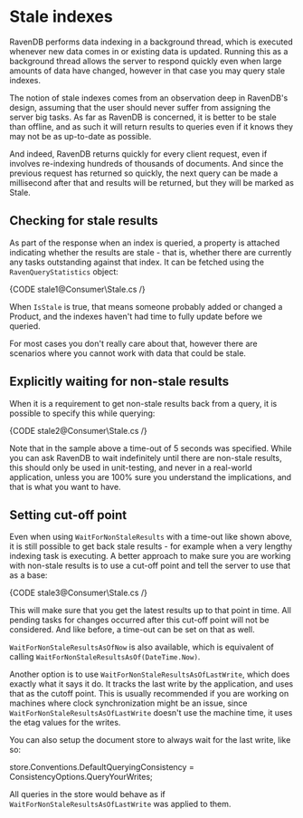 ﻿# Stale indexes

RavenDB performs data indexing in a background thread, which is executed whenever new data comes in or existing data is updated. Running this as a background thread allows the server to respond quickly even when large amounts of data have changed, however in that case you may query stale indexes.

The notion of stale indexes comes from an observation deep in RavenDB's design, assuming that the user should never suffer from assigning the server big tasks. As far as RavenDB is concerned, it is better to be stale than offline, and as such it will return results to queries even if it knows they may not be as up-to-date as possible.

And indeed, RavenDB returns quickly for every client request, even if involves re-indexing hundreds of thousands of documents. And since the previous request has returned so quickly, the next query can be made a millisecond after that and results will be returned, but they will be marked as Stale.

## Checking for stale results

As part of the response when an index is queried, a property is attached indicating whether the results are stale - that is, whether there are currently any tasks outstanding against that index. It can be fetched using the `RavenQueryStatistics` object:

{CODE stale1@Consumer\Stale.cs /}

When `IsStale` is true, that means someone probably added or changed a Product, and the indexes haven't had time to fully update before we queried.

For most cases you don't really care about that, however there are scenarios where you cannot work with data that could be stale.

## Explicitly waiting for non-stale results

When it is a requirement to get non-stale results back from a query, it is possible to specify this while querying:

{CODE stale2@Consumer\Stale.cs /}

Note that in the sample above a time-out of 5 seconds was specified. While you can ask RavenDB to wait indefinitely until there are non-stale results, this should only be used in unit-testing, and never in a real-world application, unless you are 100% sure you understand the implications, and that is what you want to have.

## Setting cut-off point

Even when using `WaitForNonStaleResults` with a time-out like shown above, it is still possible to get back stale results - for example when a very lengthy indexing task is executing. A better approach to make sure you are working with non-stale results is to use a cut-off point and tell the server to use that as a base:

{CODE stale3@Consumer\Stale.cs /}

This will make sure that you get the latest results up to that point in time. All pending tasks for changes occurred after this cut-off point will not be considered. And like before, a time-out can be set on that as well.

`WaitForNonStaleResultsAsOfNow` is also available, which is equivalent of calling `WaitForNonStaleResultsAsOf(DateTime.Now)`.

Another option is to use `WaitForNonStaleResultsAsOfLastWrite`, which does exactly what it says it do. It tracks the last write by the application, and uses that as the cutoff point. This is usually recommended if you are working on machines where clock synchronization might be an issue, since `WaitForNonStaleResultsAsOfLastWrite` doesn't use the machine time, it uses the etag values for the writes.

You can also setup the document store to always wait for the last write, like so:

  store.Conventions.DefaultQueryingConsistency = ConsistencyOptions.QueryYourWrites;

All queries in the store would behave as if `WaitForNonStaleResultsAsOfLastWrite` was applied to them.